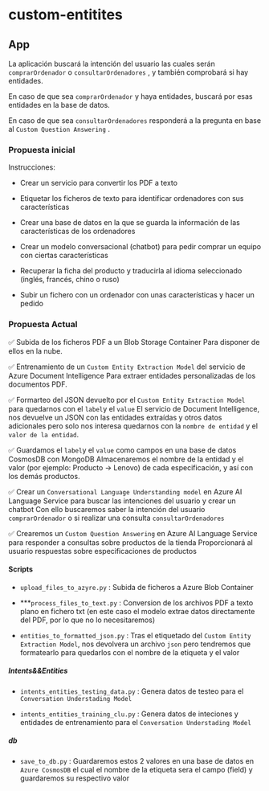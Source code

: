 # custom-entitites
## App

La aplicación buscará la intención del usuario las cuales serán `comprarOrdenador` o `consultarOrdenadores` , y también comprobará si hay entidades.

En caso de que sea `comprarOrdenador` y haya entidades, buscará por esas entidades en la base de datos.

En caso de que sea `consultarOrdenadores` responderá a la pregunta en base al `Custom Question Answering` .

### Propuesta inicial
Instrucciones: 

- Crear un servicio para convertir los PDF a texto 

- Etiquetar los ficheros de texto para identificar ordenadores con sus características 

- Crear una base de datos en la que se guarda la información de las características de los ordenadores 

- Crear un modelo conversacional (chatbot) para pedir comprar un equipo con ciertas características 

- Recuperar la ficha del producto y traducirla al idioma seleccionado (inglés, francés, chino o ruso) 

- Subir un fichero con un ordenador con unas características y hacer un pedido 


### Propuesta Actual
✅ Subida de los ficheros PDF a un Blob Storage Container
    Para disponer de ellos en la nube.

✅ Entrenamiento de un `Custom Entity Extraction Model` del servicio de Azure Document Intelligence
    Para extraer entidades personalizadas de los documentos PDF.

✅ Formarteo del JSON devuelto por el `Custom Entity Extraction Model` para quedarnos con el `label`y el `value`
    El servicio de Document Intelligence, nos devuelve un JSON con las entidades extraídas y otros datos adicionales pero solo nos interesa
    quedarnos con la `nombre de entidad` y el `valor de la entidad`.

✅ Guardamos el `label`y el `value` como campos en una base de datos CosmosDB con MongoDB
    Almacenaremos el nombre de la entidad y el valor (por ejemplo: Producto -> Lenovo) de cada especificación, y así con los demás productos.

✅ Crear un `Conversational Language Understanding model` en Azure AI Language Service para buscar las intenciones del usuario y crear un chatbot
    Con ello buscaremos saber la intención del usuario `comprarOrdenador` o si realizar una consulta `consultarOrdenadores`

✅ Crearemos un `Custom Question Answering` en Azure AI Language Service para responder a consultas sobre productos de la tienda
    Proporcionará al usuario respuestas sobre especificaciones de productos

#### Scripts

- `upload_files_to_azyre.py` : Subida de ficheros a Azure Blob Container

- ***`process_files_to_text.py` : Conversion de los archivos PDF a texto plano en fichero txt (en este caso el modelo extrae datos directamente del PDF, por lo que no lo necesitaremos)

- `entities_to_formatted_json.py` : Tras el etiquetado del `Custom Entity Extraction Model`, nos devolvera un archivo `json` pero tendremos que formatearlo para quedarlos con el nombre de la etiqueta y el valor

##### Intents&&Entities
- `intents_entities_testing_data.py` : Genera datos de testeo para el `Conversation Understading Model`

- `intents_entities_training_clu.py` : Genera datos de inteciones y entidades de entrenamiento para el `Conversation Understading Model`

##### db

- `save_to_db.py` : Guardaremos estos 2 valores en una base de datos en `Azure CosmosDB` el cual el nombre de la etiqueta sera el campo (field) y guardaremos su respectivo valor


